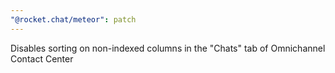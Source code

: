 ```yaml
---
"@rocket.chat/meteor": patch
---
```


Disables sorting on non-indexed columns in the "Chats" tab of Omnichannel Contact Center
